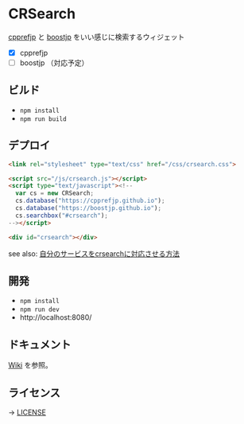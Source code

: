 # CRSearch

[cpprefjp](https://cpprefjp.github.io/) と [boostjp](https://boostjp.github.io/) をいい感じに検索するウィジェット

- [x] cpprefjp
- [ ] boostjp （対応予定）

## ビルド

- `npm install`
- `npm run build`

## デプロイ

```html
<link rel="stylesheet" type="text/css" href="/css/crsearch.css">

<script src="/js/crsearch.js"></script>
<script type="text/javascript"><!--
  var cs = new CRSearch;
  cs.database("https://cpprefjp.github.io");
  cs.database("https://boostjp.github.io");
  cs.searchbox("#crsearch");
--></script>
```

```html
<div id="crsearch"></div>
```

see also: [自分のサービスをcrsearchに対応させる方法](https://github.com/cpprefjp/crsearch/wiki/%E8%87%AA%E5%88%86%E3%81%AE%E3%82%B5%E3%83%BC%E3%83%93%E3%82%B9%E3%82%92crsearch%E3%81%AB%E5%AF%BE%E5%BF%9C%E3%81%95%E3%81%9B%E3%82%8B%E6%96%B9%E6%B3%95)

## 開発

- `npm install`
- `npm run dev`
- http://localhost:8080/

## ドキュメント

[Wiki](https://github.com/cpprefjp/crsearch/wiki) を参照。

## ライセンス

→ [LICENSE](LICENSE)

